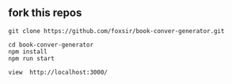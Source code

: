 ## fork this repos

```shell
git clone https://github.com/foxsir/book-conver-generator.git

cd book-conver-generator
npm install
npm run start

view  http://localhost:3000/
```
